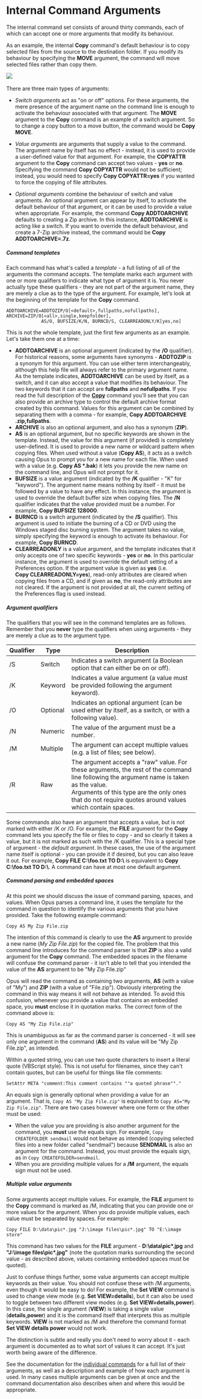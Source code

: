 # Internal Command Arguments

The internal command set consists of around thirty commands, each of which can accept one or more arguments that modify its behaviour.

As an example, the internal **Copy** command's default behaviour is to copy selected files from the source to the destination folder. If you modify its behaviour by specifying the **MOVE** argument, the command will move selected files rather than copy them.

![](/Manual/images/media/copy_vs_move.png) 

There are three main types of arguments:

- *Switch arguments* act as "on or off" options. For these arguments, the mere presence of the argument name on the command line is enough to activate the behaviour associated with that argument.
  The **MOVE** argument to the **Copy** command is an example of a switch argument. So to change a copy button to a move button, the command would be **Copy MOVE**.

- *Value arguments* are arguments that supply a value to the command. The argument name by itself has no effect - instead, it is used to provide a user-defined value for that argument.
  For example, the **COPYATTR** argument to the **Copy** command can accept two values - **yes** or **no**. Specifying the command **Copy COPYATTR** would not be sufficient; instead, you would need to specify **Copy COPYATTR=yes** if you wanted to force the copying of file attributes.

- *Optional arguments* combine the behaviour of switch and value arguments. An optional argument can appear by itself, to activate the default behaviour of that argument, or it can be used to provide a value when appropriate.
  For example, the command **Copy ADDTOARCHIVE** defaults to creating a Zip archive. In this instance, **ADDTOARCHIVE** is acting like a switch. If you want to override the default behaviour, and create a 7-Zip archive instead, the command would be **Copy ADDTOARCHIVE=.7z**. 

##### Command templates

Each command has what's called a *template* - a full listing of all of the arguments the command accepts. The template marks each argument with one or more qualifiers to indicate what type of argument it is. You never actually type these qualifiers - they are not part of the argument name, they are merely a clue as to the type of the argument. For example, let's look at the beginning of the template for the **Copy** command.

    ADDTOARCHIVE=ADDTOZIP/O[<default>,fullpaths,nofullpaths], ARCHIVE=ZIP/O[<all>,single,keepfolder],
                 AS/O, BUFSIZE/K/N, BURNCD/S, CLEARREADONLY/K[yes,no]

This is not the whole template, just the first few arguments as an example. Let's take them one at a time:

- **ADDTOARCHIVE** is an optional argument (indicated by the **/O** qualifier). For historical reasons, some arguments have synonyms - **ADDTOZIP** is a synonym for this argument. You can use either term interchangeably, although this help file will always refer to the primary argument name. As the template indicates, **ADDTOARCHIVE** can be used by itself, as a switch, and it can also accept a value that modifies its behaviour. The two keywords that it can accept are **fullpaths** and **nofullpaths**. If you read the full description of the **[Copy](/Manual/reference/command_reference/internal_commands/copy.md)** command you'll see that you can also provide an archive type to control the default archive format created by this command. Values for this argument can be combined by separating them with a comma - for example, **Copy ADDTOARCHIVE .zip,fullpaths**.
- **ARCHIVE** is also an optional argument, and also has a synonym (**ZIP**).
- **AS** is an optional argument, but no specific keywords are shown in the template. Instead, the value for this argument (if provided) is completely user-defined. It is used to provide a new name or wildcard pattern when copying files. When used without a value (**Copy AS**), it acts as a switch causing Opus to prompt you for a new name for each file. When used with a value (e.g. **Copy AS \*.bak**) it lets you provide the new name on the command line, and Opus will not prompt for it.
- **BUFSIZE** is a value argument (indicated by the **/K** qualifier - "K" for "keyword"). The argument name means nothing by itself - it must be followed by a value to have any effect. In this instance, the argument is used to override the default buffer size when copying files. The **/N** qualifier indicates that the value provided must be a number. For example, **Copy BUFSIZE 128000**.
- **BURNCD** is a switch argument (indicated by the **/S** qualifier). This argument is used to initiate the burning of a CD or DVD using the Windows staged disc burning system. The argument takes no value, simply specifying the keyword is enough to activate its behaviour. For example, **Copy BURNCD**.
- **CLEARREADONLY** is a value argument, and the template indicates that it only accepts one of two specific keywords - **yes** or **no**. In this particular instance, the argument is used to override the default setting of a Preferences option. If the argument value is given as **yes** (i.e. **Copy CLEARREADONLY=yes**), read-only attributes are cleared when copying files from a CD, and if given as **no**, the read-only attributes are not cleared. If the argument is not provided at all, the current setting of the Preferences flag is used instead.

##### Argument qualifiers

The qualifiers that you will see in the command templates are as follows. Remember that you **never** type the qualifiers when using arguments - they are merely a clue as to the argument type.

<table>
<thead>
<tr class="header">
<th>Qualifier</th>
<th>Type</th>
<th>Description</th>
</tr>
</thead>
<tbody>
<tr class="odd">
<td>/S</td>
<td>Switch</td>
<td>Indicates a switch argument (a Boolean option that can either be on or off).</td>
</tr>
<tr class="even">
<td>/K</td>
<td>Keyword</td>
<td>Indicates a value argument (a value must be provided following the argument keyword).</td>
</tr>
<tr class="odd">
<td>/O</td>
<td>Optional</td>
<td>Indicates an optional argument (can be used either by itself, as a switch, or with a following value).</td>
</tr>
<tr class="even">
<td>/N</td>
<td>Numeric</td>
<td>The value of the argument must be a number.</td>
</tr>
<tr class="odd">
<td>/M</td>
<td>Multiple</td>
<td>The argument can accept multiple values (e.g. a list of files; see below).</td>
</tr>
<tr class="even">
<td>/R</td>
<td>Raw</td>
<td>The argument accepts a "raw" value. For these arguments, the rest of the command line following the argument name is taken as the value.<br />
Arguments of this type are the only ones that do not require quotes around values which contain spaces.</td>
</tr>
</tbody>
</table>

Some commands also have an argument that accepts a value, but is not marked with either /K or /O. For example, the **FILE** argument for the **Copy** command lets you specify the file or files to copy - and so clearly it takes a value, but it is not marked as such with the /K qualifier. This is a special type of argument - the *default argument*. In these cases, the use of the argument name itself is optional - you can provide it if desired, but you can also leave it out. For example, **Copy FILE C:\foo.txt TO D:\\** is equivalent to **Copy C:\foo.txt TO D:\\**. A command can have at most one default argument.

##### Command parsing and embedded spaces

At this point we should discuss the issue of command parsing, spaces, and values. When Opus parses a command line, it uses the template for the command in question to identify the various arguments that you have provided. Take the following example command:

`Copy AS My Zip File.zip`

The intention of this command is clearly to use the **AS** argument to provide a new name (*My Zip File.zip*) for the copied file. The problem that this command line introduces for the command parser is that **ZIP** is also a valid argument for the **Copy** command. The embedded spaces in the filename will confuse the command parser - it isn't able to tell that you intended the value of the **AS** argument to be "My Zip File.zip"

Opus will read the command as containing two arguments, **AS** (with a value of "My") and **ZIP** (with a value of "File.zip"). Obviously interpreting the command in this way means it will not behave as intended. To avoid this confusion, whenever you provide a value that contains an embedded space, you **must** enclose it in quotation marks. The correct form of the command above is:

`Copy AS "My Zip File.zip"`

This is unambiguous as far as the command parser is concerned - it will see only one argument in the command (**AS**) and its value will be "My Zip File.zip", as intended.

Within a quoted string, you can use two quote characters to insert a literal quote (VBScript style). This is not useful for filenames, since they can't contain quotes, but can be useful for things like file comments:

`SetAttr META "comment:This comment contains ""a quoted phrase""."`

An equals sign is generally optional when providing a value for an argument. That is, `Copy AS "My Zip File.zip"` is equivalent to `Copy AS="My Zip File.zip"`. There are two cases however where one form or the other must be used:

- When the value you are providing is also another argument for the command, you **must** use the equals sign. For example, `Copy CREATEFOLDER sendmail` would not behave as intended (copying selected files into a new folder called "sendmail") because **SENDMAIL** is also an argument for the command. Instead, you must provide the equals sign, as in `Copy CREATEFOLDER=sendmail`.
- When you are providing multiple values for a **/M** argument, the equals sign must not be used.

##### Multiple value arguments

Some arguments accept multiple values. For example, the **FILE** argument to the **Copy** command is marked as /M, indicating that you can provide one or more values for the argument. When you do provide multiple values, each value must be separated by spaces. For example:

`Copy FILE D:\data\pic*.jpg "J:\image files\pic*.jpg" TO "E:\image store"`

This command has two values for the **FILE** argument - **D:\data\pic\*.jpg** and **"J:\image files\pic\*.jpg"** (note the quotation marks surrounding the second value - as described above, values containing embedded spaces must be quoted).

Just to confuse things further, some value arguments can accept multiple keywords as their value. You should not confuse these with /M arguments, even though it would be easy to do! For example, the **Set VIEW** command is used to change view mode (e.g. **Set VIEW=details**), but it can also be used to toggle between two different view modes (e.g. **Set VIEW=details,power**). In this case, the single argument (**VIEW**) is taking a single value (**details,power**) and it is the command itself that interprets this as multiple keywords. **VIEW** is not marked as /M and therefore the command format **Set VIEW details power** would not work.

The distinction is subtle and really you don't need to worry about it - each argument is documented as to what sort of values it can accept. It's just worth being aware of the difference.

See the documentation for the [individual commands](/Manual/reference/command_reference/internal_commands/RAEDME.md) for a full list of their arguments, as well as a description and example of how each argument is used. In many cases multiple arguments can be given at once and the command documentation also describes when and where this would be appropriate.
